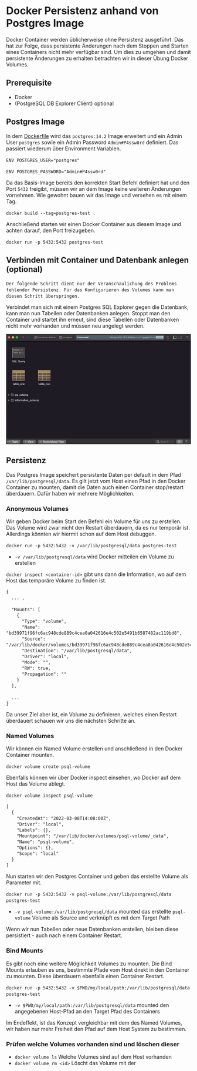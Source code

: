# Docker Persistenz anhand von Postgres Image
Docker Container werden üblicherweise ohne Persistenz ausgeführt. Das hat zur Folge, dass persistente Änderungen nach dem Stoppen und Starten eines Containers nicht mehr verfügbar sind. Um dies zu umgehen und damit persistente Änderungen zu erhalten betrachten wir in dieser Übung Docker Volumes.

## Prerequisite
* Docker
* (PostgreSQL DB Explorer Client) optional

## Postgres Image
In dem [Dockerfile](https://github.com/coc-university/docker-basics/blob/main/postgres/Dockerfile) wird das `postgres:14.2` Image erweitert und ein Admin User `postgres` sowie ein Admin Password `Admin#P4ssw0rd` definiert. Das passiert wiederum über Environment Variablen.

`ENV POSTGRES_USER="postgres"`

`ENV POSTGRES_PASSWORD="Admin#P4ssw0rd"`

Da das Basis-Image bereits den korrekten Start Befehl definiert hat und den Port `5432` freigibt, müssen wir an dem Image keine weiteren Änderungen vornehmen. Wie gewohnt bauen wir das Image und versehen es mit einem Tag.

`docker build --tag=postgres-test .`

Anschließend starten wir einen Docker Container aus diesem Image und achten darauf, den Port freizugeben.

`docker run -p 5432:5432 postgres-test`

## Verbinden mit Container und Datenbank anlegen (optional)
`Der folgende Schritt dient nur der Veranschaulichung des Problems fehlender Persistenz. Für das Konfigurieren des Volumes kann man diesen Schritt überspringen.`

Verbindet man sich mit einem Postgres SQL Explorer gegen die Datenbank, kann man nun Tabellen oder Datenbanken anlegen. Stoppt man den Container und startet ihn erneut, sind diese Tabellen oder Datenbanken nicht mehr vorhanden und müssen neu angelegt werden.  

![img.png](img.png)

## Persistenz
Das Postgres Image speichert persistente Daten per default in dem Pfad `/var/lib/postgresql/data`. Es gilt jetzt vom Host einen Pfad in den Docker Container zu mounten, damit die Daten auch einen Container stop/restart überdauern. Dafür haben wir mehrere Möglichkeiten.

### Anonymous Volumes
Wir geben Docker beim Start den Befehl ein Volume für uns zu erstellen. Das Volume wird zwar nicht den Restart überdauern, da es nur temporär ist. Allerdings könnten wir hiermit schon auf dem Host debuggen.

`docker run -p 5432:5432 -v /var/lib/postgresql/data postgres-test`

* `-v /var/lib/postgresql/data` wird Docker mitteilen ein Volume zu erstellen

`docker inspect <container-id>` gibt uns dann die Information, wo auf dem Host das temporäre Volume zu finden ist.

``` 
{
  ... ,
  
  "Mounts": [
    {
      "Type": "volume",
      "Name": "bd39971f96fc6ac948cde889c4cea0a042616e4c502e5491b6587482ac119bd8",
      "Source": "/var/lib/docker/volumes/bd39971f96fc6ac948cde889c4cea0a042616e4c502e5491b6587482ac119bd8/_data",
      "Destination": "/var/lib/postgresql/data",
      "Driver": "local",
      "Mode": "",
      "RW": true,
      "Propagation": ""
    }
  ],
  
  ...
}
```
Da unser Ziel aber ist, ein Volume zu definieren, welches einen Restart überdauert schauen wir uns die nächsten Schritte an.

### Named Volumes
Wir können ein Named Volume erstellen und anschließend in den Docker Container mounten.

`docker volume create psql-volume`

Ebenfalls können wir über Docker inspect einsehen, wo Docker auf dem Host das Volume ablegt.

`docker volume inspect psql-volume`

```
[
  {
    "CreatedAt": "2022-03-08T14:08:00Z",
    "Driver": "local",
    "Labels": {},
    "Mountpoint": "/var/lib/docker/volumes/psql-volume/_data",
    "Name": "psql-volume",
    "Options": {},
    "Scope": "local"
  }
]
```

Nun starten wir den Postgres Container und geben das erstellte Volume als Parameter mit.

`docker run -p 5432:5432 -v psql-volume:/var/lib/postgresql/data postgres-test`

* `-v psql-volume:/var/lib/postgresql/data` mounted das erstellte `psql-volume` Volume als Source und verknüpft es mit dem Target Path

Wenn wir nun Tabellen oder neue Datenbanken erstellen, bleiben diese persistiert - auch nach einem Container Restart.

### Bind Mounts

Es gibt noch eine weitere Möglichkeit Volumes zu mounten. Die Bind Mounts erlauben es uns, bestimmte Pfade vom Host direkt in den Container zu mounten. Diese überdauern ebenfalls einen Container Restart.

`docker run -p 5432:5432 -v $PWD/my/local/path:/var/lib/postgresql/data postgres-test`

* `-v $PWD/my/local/path:/var/lib/postgresql/data` mounted den angegebenen Host-Pfad an den Target Pfad des Containers

Im Endeffekt, ist das Konzept vergleichbar mit dem des Named Volumes, wir haben nur mehr Freiheit den Pfad auf dem Host System zu bestimmen.

### Prüfen welche Volumes vorhanden sind und löschen dieser
* `docker volume ls` Welche Volumes sind auf dem Host vorhanden
* `docker volume rm <id>` Löscht das Volume mit der <id>

